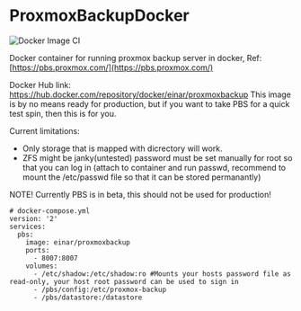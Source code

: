 
# ProxmoxBackupDocker
![Docker Image CI](https://github.com/OvrAp3x/ProxmoxBackupDocker/workflows/Docker%20Image%20CI/badge.svg?branch=master)

Docker container for running proxmox backup server in docker,
Ref:[https://pbs.proxmox.com/](https://pbs.proxmox.com/)

Docker Hub link: https://hub.docker.com/repository/docker/einar/proxmoxbackup
This image is by no means ready for production, but if you want to take PBS for a quick test spin, then this is for you.

Current limitations:

 - Only storage that is mapped with dicrectory will work.
 - ZFS might be janky(untested) password must be set manually for root
   so that you can log in (attach to container and run passwd, recommend
   to mount the /etc/passwd file so that it can be stored permanantly)

NOTE! Currently PBS is in beta, this should not be used for production!

    # docker-compose.yml
    version: '2'
    services:
      pbs:
        image: einar/proxmoxbackup
        ports:
          - 8007:8007
        volumes:
          - /etc/shadow:/etc/shadow:ro #Mounts your hosts password file as read-only, your host root password can be used to sign in
          - /pbs/config:/etc/proxmox-backup
          - /pbs/datastore:/datastore

